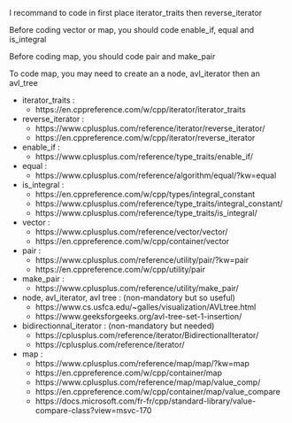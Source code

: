 <p>I recommand to code in first place iterator_traits then reverse_iterator</p>
<p>Before coding vector or map, you should code enable_if, equal and is_integral</p>
<p>Before coding map, you should code pair and make_pair</p>
<p>To code map, you may need to create an a node, avl_iterator then an avl_tree</p>
<ul>
	<li>iterator_traits :<ul>
			<li>https://en.cppreference.com/w/cpp/iterator/iterator_traits</li>
		</ul>
	</li>
	<li>reverse_iterator :<ul>
			<li>https://www.cplusplus.com/reference/iterator/reverse_iterator/</li>
			<li>https://en.cppreference.com/w/cpp/iterator/reverse_iterator</li>
		</ul>
	</li>
	<li>enable_if :<ul>
			<li>https://www.cplusplus.com/reference/type_traits/enable_if/</li>
		</ul>
	</li>
	<li>equal :<ul>
			<li>https://www.cplusplus.com/reference/algorithm/equal/?kw=equal</li>
		</ul>
	</li>
	<li>
		is_integral :<ul>
			<li>https://en.cppreference.com/w/cpp/types/integral_constant</li>
			<li>https://www.cplusplus.com/reference/type_traits/integral_constant/</li>
			<li>https://www.cplusplus.com/reference/type_traits/is_integral/</li>
		</ul>
	</li>
	<li>vector :<ul>
			<li>https://www.cplusplus.com/reference/vector/vector/</li>
			<li>https://en.cppreference.com/w/cpp/container/vector</li>
		</ul>
	</li>
	<li>pair :<ul>
			<li>https://www.cplusplus.com/reference/utility/pair/?kw=pair</li>
			<li>https://en.cppreference.com/w/cpp/utility/pair</li>
		</ul>
	</li>
	<li>make_pair :<ul>
			<li>https://www.cplusplus.com/reference/utility/make_pair/</li>
		</ul>
	</li>
	<li>node, avl_iterator, avl tree : (non-mandatory but so useful)<ul>
			<li>https://www.cs.usfca.edu/~galles/visualization/AVLtree.html</li>
			<li>https://www.geeksforgeeks.org/avl-tree-set-1-insertion/</li>
		</ul>
	</li>
	<li>bidirectionnal_iterator : (non-mandatory but needed)<ul>
			<li>https://cplusplus.com/reference/iterator/BidirectionalIterator/</li>
			<li>https://cplusplus.com/reference/iterator/</li>
		</ul>
	</li>
	<li>map :<ul>
			<li>https://www.cplusplus.com/reference/map/map/?kw=map</li>
			<li>https://en.cppreference.com/w/cpp/container/map</li>
			<li>https://www.cplusplus.com/reference/map/map/value_comp/</li>
			<li>https://en.cppreference.com/w/cpp/container/map/value_compare</li>
			<li>https://docs.microsoft.com/fr-fr/cpp/standard-library/value-compare-class?view=msvc-170</li>
</ul>